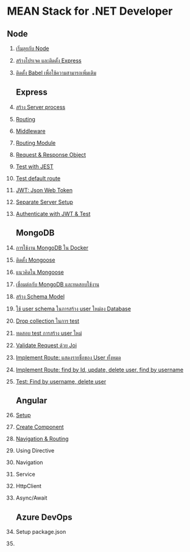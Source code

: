 
# MEAN Stack for .NET Developer

## Node

1. [เริ่มลุยกับ Node](https://github.com/teerasej/node-handbook)
2. [สร้างโปรเจค และติดตั้ง Express](/node/setup-express.md)
3. [ติดตั้ง Babel เพื่อใช้ความสามารถเพิ่มเติม](/node/setup-babel.md)

    ## Express

4. [สร้าง Server process](/express/start.md)
5. [Routing](/express/routing.md)
6. [Middleware](/express/middleware.md)
7. [Routing Module](/express/routing-module.md)
8. [Request & Response Object](/express/request-response.md)
9. [Test with JEST](/express/testing.md)
10. [Test default route](express/testing-default-route.md)
11. [JWT: Json Web Token](express/json-web-token.md)
12. [Separate Server Setup](express/server-module.md)
13. [Authenticate with JWT & Test](express/json-web-token-use-in-route.md)

    ## MongoDB

14. [การใช้งาน MongoDB ใน Docker](mongodb/mongo-docker.md)
15. [ติดตั้ง Mongoose](mongodb/mongoose-setup.md)
16. [แนวคิดใน Mongoose](mongodb/mongoose-concept.md)
17. [เชื่อมต่อกับ MongoDB และทดสอบใช้งาน](mongodb/mongoose-test-run.md)
18. [สร้าง Schema Model](mongodb/mongoose-define-schema.md)
19. [ใช้ user schema ในการสร้าง user ใหม่ลง Database](mongodb/insert-new-user.md)
20. [Drop collection ในการ test](mongodb/test-drop-collection.md)
21. [ทดสอบ test การสร้าง user ใหม่](mongodb/insert-new-user.md)
22. [Validate Request ด้วย Joi](mongodb/joi-validate-request.md)
23. [Implement Route: แสดงรายชื่อของ User ทั้งหมด](mongodb/get-all-user.md)
24. [Implement Route: find by Id, update, delete user, find by username](mongodb/implement-find-by-id-update-delete.md)
25. [Test: Find by username, delete user](mongodb/test-find-by-id-delete-user.md)

    ## Angular

26. [Setup](/angular/setup.md) 
27. [Create Component](angular/create-component.md)
28. [Navigation & Routing](angular/navigation-routing.md)
29. Using Directive 
30. Navigation
31. Service
32. HttpClient
33. Async/Await

    ## Azure DevOps

34. Setup package.json
35. 


